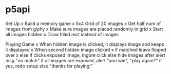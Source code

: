 # p5api
Set Up
x Build a memory game 
x 5x4 Grid of 20 images
  x Get half num of images from giphy
  x Make sure images are placed randomly in grid 
x Start all images hidden
  x Draw filled rect instead of images

Playing Game
x When hidden image is clicked, it displays image and keeps it displayed
x When second hidden image clicked
  x if matched leave flipped over
  x else if clicks exposed image, ingore click
  else hide images after alert msg "no match"
    if all images are exposed, alert "you win", "play again?"
      if yes, redo setup
      else "thanks for playing!" 
